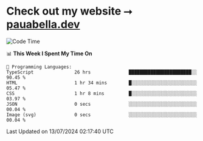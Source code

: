 # Check out my website ⭢ [pauabella.dev](https://pauabella.dev)

<!--START_SECTION:waka-->
![Code Time](http://img.shields.io/badge/Code%20Time-3%2C561%20hrs%2022%20mins-blue)

📊 **This Week I Spent My Time On** 

```text
💬 Programming Languages: 
TypeScript               26 hrs              ███████████████████████░░   90.45 % 
HTML                     1 hr 34 mins        █░░░░░░░░░░░░░░░░░░░░░░░░   05.47 % 
CSS                      1 hr 8 mins         █░░░░░░░░░░░░░░░░░░░░░░░░   03.97 % 
JSON                     0 secs              ░░░░░░░░░░░░░░░░░░░░░░░░░   00.04 % 
Image (svg)              0 secs              ░░░░░░░░░░░░░░░░░░░░░░░░░   00.04 % 
```


 Last Updated on 13/07/2024 02:17:40 UTC
<!--END_SECTION:waka-->
